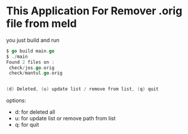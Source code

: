 # This Application For Remover .orig file from meld

you just build and run
```go
$ go build main.go
$ ./main
Found 2 files on :
 check/jos.go.orig
 check/mantul.go.orig


(d) Deleted, (u) update list / remove from list, (q) quit
```

options:
- d: for deleted all
- u: for update list or remove path from list
- q: for quit